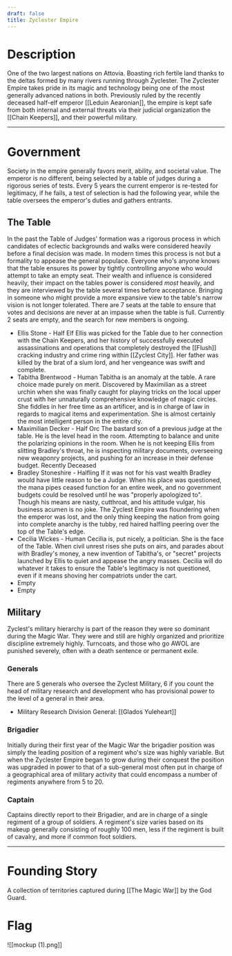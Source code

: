 ```yaml
---
draft: false
title: Zyclester Empire
---
```


# Description
One of the two largest nations on Attovia. Boasting rich fertile land thanks to the deltas formed by many rivers running through Zyclester. The Zyclester Empire takes pride in its magic and technology being one of the most generally advanced nations in both. 
Previously ruled by the recently deceased half-elf emperor [[Leduin Aearonian]], the empire is kept safe from both internal and external threats via their judicial organization the [[Chain Keepers]], and their powerful military.

---
# Government
Society in the empire generally favors merit, ability, and societal value. The emperor is no different, being selected by a table of judges during a rigorous series of tests. Every 5 years the current emperor is re-tested for legitimacy, if he fails, a test of selection is had the following year, while the table oversees the emperor's duties and gathers entrants.
## The Table
In the past the Table of Judges' formation was a rigorous process in which candidates of eclectic backgrounds and walks were considered heavily before a final decision was made. In modern times this process is not but a formality to appease the general populace. Everyone who's anyone knows that the table ensures its power by tightly controlling anyone who would attempt to take an empty seat. Their wealth and influence is considered heavily, their impact on the tables power is considered *most* heavily, and they are interviewed by the table several times before acceptance. Bringing in someone who might provide a more expansive view to the table's narrow vision is not longer tolerated.
There are 7 seats at the table to ensure that votes and decisions are never at an impasse when the table is full. Currently 2 seats are empty, and the search for new members is ongoing.
- Ellis Stone - Half Elf 
	Ellis was picked for the Table due to her connection with the Chain Keepers, and her history of successfully executed assassinations and operations that completely destroyed the [[Flush]] cracking industry and crime ring within [[Zyclest City]]. Her father was killed by the brat of a slum lord, and her vengeance was swift and complete.
- Tabitha Brentwood - Human 
	Tabitha is an anomaly at the table. A rare choice made purely on merit. Discovered by Maximilian as a street urchin when she was finally caught for playing tricks on the local upper crust with her unnaturally comprehensive knowledge of magic circles. She fiddles in her free time as an artificer, and is in charge of law in regards to magical items and experimentation. She is almost certainly the most intelligent person in the entire city.
- Maximilian Decker - Half Orc 
	The bastard son of a previous judge at the table. He is the level head in the room. Attempting to balance and unite the polarizing opinions in the room. When he is not keeping Ellis from slitting Bradley's throat, he is inspecting military documents, overseeing new weaponry projects, and pushing for an increase in their defense budget.
	Recently Deceased
- Bradley Stoneshire - Halfling
	If it was not for his vast wealth Bradley would have little reason to be a Judge. When his place was questioned, the mana pipes ceased function for an entire week, and no government budgets could be resolved until he was "properly apologized to". Though his means are nasty, cutthroat, and his attitude vulgar, his business acumen is no joke. The Zyclest Empire was floundering when the emperor was lost, and the only thing keeping the nation from going into complete anarchy is the tubby, red haired halfling peering over the top of the Table's edge.
- Cecilia Wickes - Human
	Cecilia is, put nicely, a politician. She is the face of the Table. When civil unrest rises she puts on airs, and parades about with Bradley's money, a new invention of Tabitha's, or "secret" projects launched by Ellis to quiet and appease the angry masses. Cecilia will do whatever it takes to ensure the Table's legitimacy is not questioned, even if it means shoving her compatriots under the cart.
- Empty
- Empty
## Military
Zyclest's military hierarchy is part of the reason they were so dominant during the Magic War. They were and still are highly organized and prioritize discipline extremely highly. Turncoats, and those who go AWOL are punished severely, often with a death sentence or permanent exile.
### Generals
There are 5 generals who oversee the Zyclest Military, 6 if you count the head of military research and development who has provisional power to the level of a general in their area.
- Military Research Division General: [[Glados Yuleheart]]
### Brigadier
Initially during their first year of the Magic War the brigadier position was simply the leading position of a regiment who's size was highly variable. But when the Zyclester Empire began to grow during their conquest the position was upgraded in power to that of a sub-general most often put in charge of a geographical area of military activity that could encompass a number of regiments anywhere from 5 to 20.
### Captain
Captains directly report to their Brigadier, and are in charge of a single regiment of a group of soldiers. A regiment's size varies based on its makeup generally consisting of roughly 100 men, less if the regiment is built of cavalry, and more if common foot soldiers.

---
# Founding Story

A collection of territories captured during [[The Magic War]] by the God Guard.
# Flag
![[mockup (1).png]]
